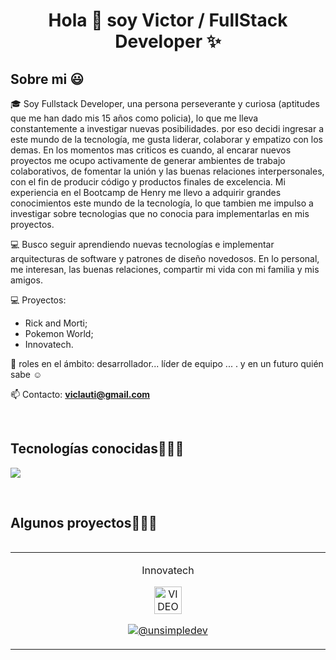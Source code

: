 <h1 align="center">Hola 👋  soy Victor / FullStack Developer ✨ </h1> 


<h2>Sobre mi 😃</h2>
<!--Intro start-->

<p align="left">
🎓 Soy Fullstack Developer, una persona perseverante y curiosa (aptitudes que me han dado mis 15 años como policia),  lo que me lleva constantemente a investigar nuevas posibilidades. por eso decidi ingresar a este mundo de la tecnología, me gusta liderar, colaborar y empatizo con los demas. En los momentos mas criticos es cuando, al encarar nuevos proyectos me ocupo activamente de generar ambientes de trabajo colaborativos, de fomentar la unión y las buenas relaciones interpersonales, con el fin de producir código y productos finales de excelencia. Mi experiencia en el Bootcamp de Henry me llevo a adquirir grandes conocimientos este mundo de la tecnología, lo que tambien me impulso a investigar sobre tecnologias que no conocia para implementarlas en mis proyectos. 


💻 Busco seguir aprendiendo nuevas tecnologías e implementar arquitecturas de software y patrones de diseño novedosos.
En lo personal, me interesan, las buenas relaciones, compartir mi vida con mi familia y mis amigos. 

💻 Proyectos:
- Rick and Morti;
- Pokemon World;
- Innovatech.


📝 roles en el ámbito: desarrollador... líder de equipo ... . y en un futuro quién sabe ☺️

📫 Contacto: **viclauti@gmail.com**
<!--Intro end-->
  </p>
<br>

<h2 >Tecnologías conocidas👨🏻‍💻</h2>
<!--tech stack icons-->
<p align="left">
  <a href="https://skillicons.dev">
    <img src="https://skillicons.dev/icons?i=css,html,js,nodejs,git,github,postman,vscode,postgres,react,redux,seqelize&perline=12" />
  </a>
</p>
<br>
<!-------------------------->
<div id="proyectos">
<h2 >Algunos proyectos👨🏻‍💻</h2>

<table align="left" >
<tr border="none">
  <td width="25%" align="center">
    <p align="center">
      <p>Innovatech</p>
     <a href="https://youtu.be/SqSai3H9GeE" title="Go to Source">
        <img align="center" width=30% src="https://innovatechok.vercel.app/assets/logo-DBrRWDGz.png"   alt="VIDEO" /></a>
      </p>
    <p align="center">
        <a href="https://youtu.be/SqSai3H9GeE" target="blank"><img align="center" src="https://img.shields.io/badge/YouTube-FF0000?style=for-the-badge&logo=youtube&logoColor=white" alt="@unsimpledev"  /></a>
      </p>       
</td>
  
</tr>
</table>
  </div>
<br>
<br><br>
<br>
<br><br><br>
<br><br>

<!------------------------->

<!--- stats (end) -->
